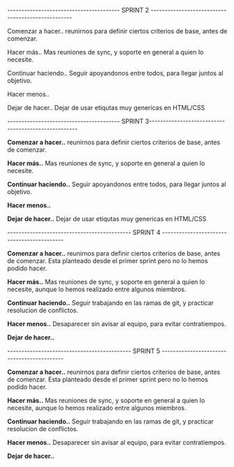 ---------------------------------------- SPRINT 2 --------------------------------------------------

Comenzar a hacer.. reunirnos para definir ciertos criterios de base, antes de comenzar.

Hacer más.. Mas reuniones de sync, y soporte en general a quien lo necesite.

Continuar haciendo.. Seguir apoyandonos entre todos, para llegar juntos al objetivo.

Hacer menos..

Dejar de hacer.. Dejar de usar etiqutas muy genericas en HTML/CSS


---------------------------------------- SPRINT 3----------------------------------------------------

**Comenzar a hacer..**
reunirnos para definir ciertos criterios de base, antes de comenzar.


**Hacer más..**
Mas reuniones de sync, y soporte en general a quien lo necesite.


**Continuar haciendo..**
Seguir apoyandonos entre todos, para llegar juntos al objetivo.


**Hacer menos..**


**Dejar de hacer..**
Dejar de usar etiqutas muy genericas en HTML/CSS


 -------------------------------------------- SPRINT 4 -------------------------------------------

**Comenzar a hacer..**
reunirnos para definir ciertos criterios de base, antes de comenzar. Esta planteado desde el primer sprint pero no lo hemos podido hacer.


**Hacer más..**
Mas reuniones de sync, y soporte en general a quien lo necesite, aunque lo hemos realizado entre algunos miembros.


**Continuar haciendo..**
Seguir trabajando en las ramas de git, y practicar resolucion de conflictos.


**Hacer menos..**
Desaparecer sin avisar al equipo, para evitar contratiempos.


**Dejar de hacer..**

 -------------------------------------------- SPRINT 5 -------------------------------------------

**Comenzar a hacer..**
reunirnos para definir ciertos criterios de base, antes de comenzar. Esta planteado desde el primer sprint pero no lo hemos podido hacer.


**Hacer más..**
Mas reuniones de sync, y soporte en general a quien lo necesite, aunque lo hemos realizado entre algunos miembros.


**Continuar haciendo..**
Seguir trabajando en las ramas de git, y practicar resolucion de conflictos.


**Hacer menos..**
Desaparecer sin avisar al equipo, para evitar contratiempos.


**Dejar de hacer..**

